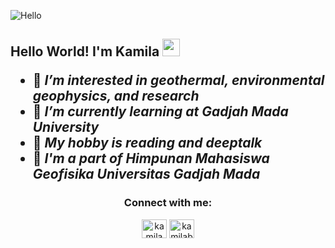 

![Hello](https://cdn.dribbble.com/users/1162077/screenshots/3848914/programmer.gif)

<p align="center">
                              <h2>Hello World! I'm Kamila <img src="https://media.giphy.com/media/hvRJCLFzcasrR4ia7z/giphy.gif" width="28">




  
  
- 🌃 *I’m interested in geothermal, environmental geophysics, and research*
- 🏫 *I’m currently learning at Gadjah Mada University*
- 🌵 *My hobby is reading and deeptalk*
- 📍  *I'm a part of Himpunan Mahasiswa Geofisika Universitas Gadjah Mada*

<h3 align="center">Connect with me:</h3>
<p align="center">
<a href="https://linkedin.com/in/kamila nurun yuliansyah" target="blank"><img align="center" src="https://raw.githubusercontent.com/rahuldkjain/github-profile-readme-generator/master/src/images/icons/Social/linked-in-alt.svg" alt="kamila nurun yuliansyah" height="30" width="40" /></a>
<a href="https://instagram.com/kamilabcdef_" target="blank"><img align="center" src="https://raw.githubusercontent.com/rahuldkjain/github-profile-readme-generator/master/src/images/icons/Social/instagram.svg" alt="kamilabcdef_" height="30" width="40" /></a>
</p>


<!---
Kamilanurun/Kamilanurun is a ✨ special ✨ repository because its `README.md` (this file) appears on your GitHub profile.
You can click the Preview link to take a look at your changes.
--->
